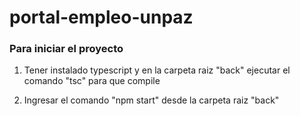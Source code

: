 # portal-empleo-unpaz

### Para iniciar el proyecto

1. Tener instalado typescript y en la carpeta raiz "back" ejecutar el comando "tsc" para que compile

2. Ingresar el comando "npm start" desde la carpeta raiz "back"
